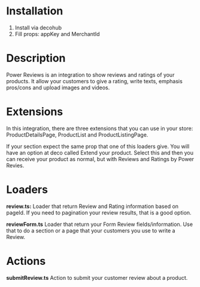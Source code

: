 # Installation

1. Install via decohub
2. Fill props: appKey and MerchantId

# Description

Power Reviews is an integration to show reviews and ratings of your products. It
allow your customers to give a rating, write texts, emphasis pros/cons and
upload images and videos.

# Extensions

In this integration, there are three extensions that you can use in your store:
ProductDetailsPage, ProductList and ProductListingPage.

If your section expect the same prop that one of this loaders give. You will
have an option at deco called Extend your product. Select this and then you can
receive your product as normal, but with Reviews and Ratings by Power Revies.

# Loaders

**review.ts:** Loader that return Review and Rating information based on pageId.
If you need to pagination your review results, that is a good option.

**reviewForm.ts** Loader that return your Form Review fields/information. Use
that to do a section or a page that your customers you use to write a Review.

# Actions

**submitReview.ts** Action to submit your customer review about a product.
